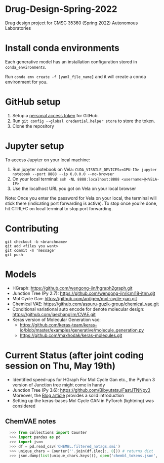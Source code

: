 # Drug-Design-Spring-2022
Drug design project for CMSC 35360 (Spring 2022) Autonomous Laboratories

# Install conda environments

Each generative model has an installation configuration stored in `conda_environments`.

Run `conda env create -f [yaml_file_name]` and it will create a conda environment for you.

# GitHub setup

1. Setup a [personal access token](https://docs.github.com/en/authentication/keeping-your-account-and-data-secure/creating-a-personal-access-token) for GitHub.
2. Run `git config --global credential.helper store` to store the token.
3. Clone the repository

# Jupyter setup
To access Jupyter on your local machine:
1. Run jupyter notebook on Vela: `CUDA_VISBILE_DEVICES=<GPU-ID> jupyter notebook --port 8888 --ip 0.0.0.0 --no-browser`
2. On your local terminal: `ssh -NL 8888:localhost:8888 <username>@<VELA-IP>`
3. Use the localhost URL you got on Vela on your local browser

Note: Once you enter the password for Vela on your local, the terminal will stick there (indicating port forwarding is active). To stop once you’re done, hit CTRL+C on local terminal to stop port forwarding.

# Contributing
```
git checkout -b <branchname>
git add <files you want>
git commit -m 'message'
git push
```

# Models

- HGraph: https://github.com/wengong-jin/hgraph2graph.git
- Junction Tree (Py 2.7): https://github.com/wengong-jin/icml18-jtnn.git
- Mol Cycle Gan: https://github.com/ardigen/mol-cycle-gan.git
- Chemical VAE: https://github.com/aspuru-guzik-group/chemical_vae.git
- Conditional variational auto encode for denote molecular design: https://github.com/jaechanglim/CVAE.git
- Keras version of Molecular Generation vac: 
  - https://github.com/keras-team/keras-io/blob/master/examples/generative/molecule_generation.py
  - https://github.com/maxhodak/keras-molecules.git


# Current Status (after joint coding session on Thu, May 19th)
- Identified speed-ups for HGraph
For Mol Cycle Gan etc., the Python 3 version of Junction tree might come in handy
- Junction Tree (Py 3.6): https://github.com/Bibyutatsu/FastJTNNpy3
Moreover, the [Blog article](https://blog.bayeslabs.co/2019/06/27/Generating-molecules-using-Junction-Tree-VAE-using-PyTorch.html) provides a solid introduction
- Setting up the keras-bases Mol Cycle GAN in PyTorch (lightning) was considered 


## ChemVAE notes 
```python
  >>> from collections import Counter
  >>> import pandas as pd 
  >>> import json
  >>> df = pd.read_csv('CHEMBL.filtered_notags.smi')
  >>> unique_chars = Counter(''.join(df.iloc[:, 0])) # returns dict 
  >>> json.dump(list(unique_chars.keys()), open('chembl_tokens.json', 'w')) #dumps keys to json file for the unique charachters in smiles
```
